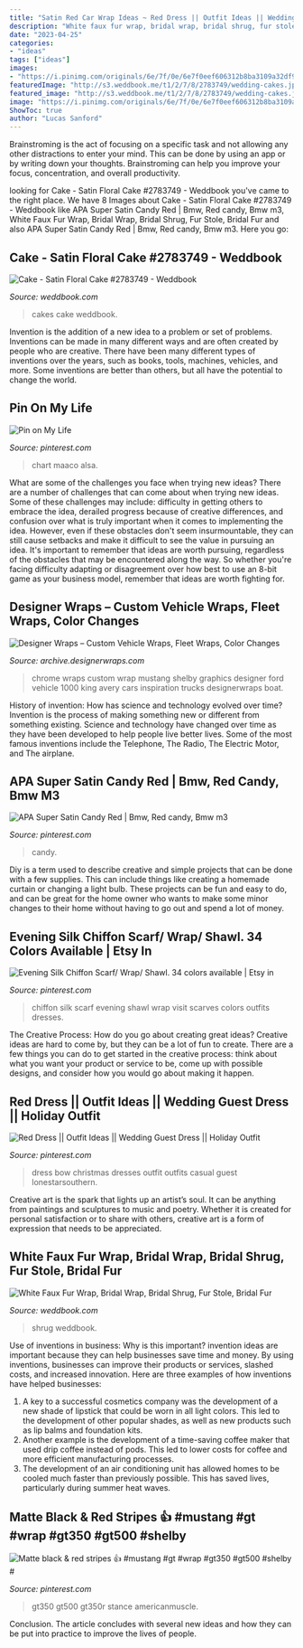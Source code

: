 ```yaml
---
title: "Satin Red Car Wrap Ideas ~ Red Dress || Outfit Ideas || Wedding Guest Dress || Holiday Outfit"
description: "White faux fur wrap, bridal wrap, bridal shrug, fur stole, bridal fur"
date: "2023-04-25"
categories:
- "ideas"
tags: ["ideas"]
images:
- "https://i.pinimg.com/originals/6e/7f/0e/6e7f0eef606312b8ba3109a32df9e3d7.jpg"
featuredImage: "http://s3.weddbook.me/t1/2/7/8/2783749/wedding-cakes.jpg"
featured_image: "http://s3.weddbook.me/t1/2/7/8/2783749/wedding-cakes.jpg"
image: "https://i.pinimg.com/originals/6e/7f/0e/6e7f0eef606312b8ba3109a32df9e3d7.jpg"
ShowToc: true
author: "Lucas Sanford"
---
```



Brainstroming is the act of focusing on a specific task and not allowing any other distractions to enter your mind. This can be done by using an app or by writing down your thoughts. Brainstroming can help you improve your focus, concentration, and overall productivity.

	

		
looking for Cake - Satin Floral Cake #2783749 - Weddbook you've came to the right place. We have 8 Images about Cake - Satin Floral Cake #2783749 - Weddbook like APA Super Satin Candy Red | Bmw, Red candy, Bmw m3, White Faux Fur Wrap, Bridal Wrap, Bridal Shrug, Fur Stole, Bridal Fur and also APA Super Satin Candy Red | Bmw, Red candy, Bmw m3. Here you go:
		
    
## Cake - Satin Floral Cake #2783749 - Weddbook

<img loading=lazy src="http://s3.weddbook.me/t1/2/7/8/2783749/wedding-cakes.jpg" onerror="this.onerror=null;this.src='https://tse3.mm.bing.net/th?id=OIP.b-zZdQjbqBcOjgbI5i-70gHaN4&amp;pid=15.1';" alt="Cake - Satin Floral Cake #2783749 - Weddbook">

_Source: weddbook.com_

>cakes cake weddbook. 

	

Invention is the addition of a new idea to a problem or set of problems. Inventions can be made in many different ways and are often created by people who are creative. There have been many different types of inventions over the years, such as books, tools, machines, vehicles, and more. Some inventions are better than others, but all have the potential to change the world.

    
## Pin On My Life

<img loading=lazy src="https://i.pinimg.com/736x/f4/2d/63/f42d637bf915ff68a5eea42b327308fc--candy-paint-auto-paint.jpg" onerror="this.onerror=null;this.src='https://tse1.mm.bing.net/th?id=OIP.daXqU9xfA_xvGMfp54TmSgHaLH&amp;pid=15.1';" alt="Pin on My Life">

_Source: pinterest.com_

>chart maaco alsa. 

	

What are some of the challenges you face when trying new ideas?
There are a number of challenges that can come about when trying new ideas. Some of these challenges may include: difficulty in getting others to embrace the idea, derailed progress because of creative differences, and confusion over what is truly important when it comes to implementing the idea. However, even if these obstacles don't seem insurmountable, they can still cause setbacks and make it difficult to see the value in pursuing an idea. It's important to remember that ideas are worth pursuing, regardless of the obstacles that may be encountered along the way. So whether you're facing difficulty adapting or disagreement over how best to use an 8-bit game as your business model, remember that ideas are worth fighting for.

    
## Designer Wraps – Custom Vehicle Wraps, Fleet Wraps, Color Changes

<img loading=lazy src="https://archive.designerwraps.com/wp-content/gallery/chrome-wraps/DesignerWraps_ChromeShelby-DSC_4352.jpg" onerror="this.onerror=null;this.src='https://tse4.mm.bing.net/th?id=OIP.BBkJ5d3LuGLtKJ2XVt39wgHaDB&amp;pid=15.1';" alt="Designer Wraps – Custom Vehicle Wraps, Fleet Wraps, Color Changes">

_Source: archive.designerwraps.com_

>chrome wraps custom wrap mustang shelby graphics designer ford vehicle 1000 king avery cars inspiration trucks designerwraps boat. 

	

History of invention: How has science and technology evolved over time?
Invention is the process of making something new or different from something existing. Science and technology have changed over time as they have been developed to help people live better lives. Some of the most famous inventions include the Telephone, The Radio, The Electric Motor, and The airplane.

    
## APA Super Satin Candy Red | Bmw, Red Candy, Bmw M3

<img loading=lazy src="https://i.pinimg.com/originals/ac/81/09/ac81099faecd21de1e036956fdcdea96.jpg" onerror="this.onerror=null;this.src='https://tse3.mm.bing.net/th?id=OIP.yfveTTfV3baH2RzsHVJbGQHaGh&amp;pid=15.1';" alt="APA Super Satin Candy Red | Bmw, Red candy, Bmw m3">

_Source: pinterest.com_

>candy. 

	

Diy is a term used to describe creative and simple projects that can be done with a few supplies. This can include things like creating a homemade curtain or changing a light bulb. These projects can be fun and easy to do, and can be great for the home owner who wants to make some minor changes to their home without having to go out and spend a lot of money.

    
## Evening Silk Chiffon Scarf/ Wrap/ Shawl. 34 Colors Available | Etsy In

<img loading=lazy src="https://i.pinimg.com/736x/50/0b/41/500b419acbc4f417bf5fd50879087052.jpg" onerror="this.onerror=null;this.src='https://tse4.mm.bing.net/th?id=OIP.4csdXse7AGzCj5nhSp85FQHaKX&amp;pid=15.1';" alt="Evening Silk Chiffon Scarf/ Wrap/ Shawl. 34 colors available | Etsy in">

_Source: pinterest.com_

>chiffon silk scarf evening shawl wrap visit scarves colors outfits dresses. 

	

The Creative Process: How do you go about creating great ideas?
Creative ideas are hard to come by, but they can be a lot of fun to create. There are a few things you can do to get started in the creative process: think about what you want your product or service to be, come up with possible designs, and consider how you would go about making it happen.

    
## Red Dress || Outfit Ideas || Wedding Guest Dress || Holiday Outfit

<img loading=lazy src="https://i.pinimg.com/originals/6e/7f/0e/6e7f0eef606312b8ba3109a32df9e3d7.jpg" onerror="this.onerror=null;this.src='https://tse2.mm.bing.net/th?id=OIP.OvSi547bjk3MU76Sod3KpAHaLI&amp;pid=15.1';" alt="Red Dress || Outfit Ideas || Wedding Guest Dress || Holiday Outfit">

_Source: pinterest.com_

>dress bow christmas dresses outfit outfits casual guest lonestarsouthern. 

	

Creative art is the spark that lights up an artist’s soul. It can be anything from paintings and sculptures to music and poetry. Whether it is created for personal satisfaction or to share with others, creative art is a form of expression that needs to be appreciated.

    
## White Faux Fur Wrap, Bridal Wrap, Bridal Shrug, Fur Stole, Bridal Fur

<img loading=lazy src="http://s3.weddbook.me/t1/2/4/3/2432671/white-faux-fur-wrap-bridal-wrap-bridal-shrug-fur-stole-bridal-fur-shrug-wedding-fur-shawl.jpg" onerror="this.onerror=null;this.src='https://tse2.mm.bing.net/th?id=OIP.5znMNoimogePzbQQJYmkAwHaLg&amp;pid=15.1';" alt="White Faux Fur Wrap, Bridal Wrap, Bridal Shrug, Fur Stole, Bridal Fur">

_Source: weddbook.com_

>shrug weddbook. 

	

Use of inventions in business: Why is this important?
invention ideas are important because they can help businesses save time and money. By using inventions, businesses can improve their products or services, slashed costs, and increased innovation. Here are three examples of how inventions have helped businesses: 
1. A key to a successful cosmetics company was the development of a new shade of lipstick that could be worn in all light colors. This led to the development of other popular shades, as well as new products such as lip balms and foundation kits. 
2. Another example is the development of a time-saving coffee maker that used drip coffee instead of pods. This led to lower costs for coffee and more efficient manufacturing processes.
3. The development of an air conditioning unit has allowed homes to be cooled much faster than previously possible. This has saved lives, particularly during summer heat waves.

    
## Matte Black &amp; Red Stripes 👍 #mustang #gt #wrap #gt350 #gt500 #shelby #

<img loading=lazy src="https://i.pinimg.com/736x/39/03/16/3903161d54856964983e7164d6e04dba.jpg" onerror="this.onerror=null;this.src='https://tse1.mm.bing.net/th?id=OIP.vgm_oJ4eQe_77VsHpHmmYQHaHa&amp;pid=15.1';" alt="Matte black &amp; red stripes 👍 #mustang #gt #wrap #gt350 #gt500 #shelby #">

_Source: pinterest.com_

>gt350 gt500 gt350r stance americanmuscle. 

	

Conclusion.
The article concludes with several new ideas and how they can be put into practice to improve the lives of people.

